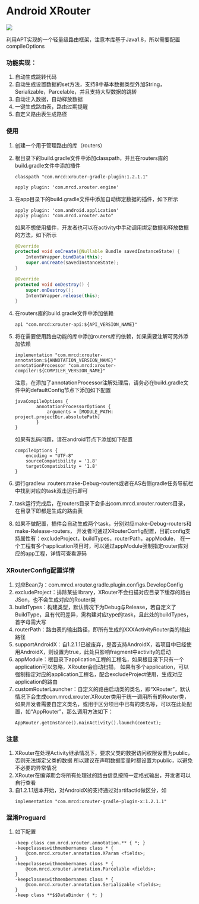 # Android XRouter
![](https://img.shields.io/bintray/v/sevennight2012/maven/xrouter-api)    

利用APT实现的一个轻量级路由框架，注意本库基于Java1.8，所以需要配置compileOptions

### 功能实现：

1.  自动生成跳转代码
2.  自动生成设置数据的set方法，支持8中基本数据类型外加String，Serializable，Parcelable，并且支持大型数据的跳转
3.  自动注入数据，自动释放数据
4.  一键生成路由表，路由过期提醒
5.  自定义路由表生成路径

### 使用

1.  创建一个用于管理路由的库（routers）
2.  根目录下的build.gradle文件中添加classpath，并且在routers库的build.gradle文件中添加插件
    ```
    classpath "com.mrcd:xrouter-gradle-plugin:1.2.1.1"
    
    apply plugin: 'com.mrcd.xrouter.engine'
    ```
3.  在app目录下的build.gradle文件中添加自动绑定数据的插件，如下所示
    ```
    apply plugin: 'com.android.application'
    apply plugin: "com.mrcd.xrouter.auto"
    ```
    如果不想使用插件，开发者也可以在activity中手动调用绑定数据和释放数据的方法，如下所示
    ```java
    @Override
    protected void onCreate(@Nullable Bundle savedInstanceState) {
        IntentWrapper.bindData(this);
        super.onCreate(savedInstanceState);
    }
    
    @Override
    protected void onDestroy() {
        super.onDestroy();
        IntentWrapper.release(this);
    }
    ```
4.  在routers库的build.gradle文件中添加依赖 
    ```
    api "com.mrcd:xrouter-api:${API_VERSION_NAME}"
    ```
5.  将在需要使用路由功能的库中添加routers库的依赖，如果需要注解可另外添加依赖 
    ```
    implementation "com.mrcd:xrouter-annotation:${ANNOTATION_VERSION_NAME}"
    annotationProcessor "com.mrcd:xrouter-compiler:${COMPILER_VERSION_NAME}"
    ```
    注意，在添加了annotationProcessor注解处理后，请务必在build.gradle文件中的defaultConfig节点下添加如下配置
    
    ```
    javaCompileOptions {
            annotationProcessorOptions {
                arguments = [MODULE_PATH: project.projectDir.absolutePath]
            }
    }    
    ```

    如果有乱码问题，请在android节点下添加如下配置

    ```
    compileOptions {
        encoding = "UTF-8"
        sourceCompatibility = '1.8'
        targetCompatibility = '1.8'
    }
    ```
6.  运行gradlew
    :routers:make-Debug-routers或者在AS右侧gradle任务导航栏中找到对应的task双击运行即可
7.  task运行完成后，在routers目录下会多出com.mrcd.xrouter.routers目录，在目录下即都是生成的路由表
8.  如果不做配置，插件会自动生成两个task，分别对应make-Debug-routers和make-Release-routers，
    开发者可通过XRouterConfig配置，目前config支持属性有：excludeProject，buildTypes，routerPath，appModule，
    在一个工程有多个application项目时，可以通过appModule强制指定router库对应的app工程，详情可查看源码    
    
### XRouterConfig配置详情    

1.  对应Bean为：com.mrcd.xrouter.gradle.plugin.configs.DevelopConfig
2.  excludeProject：排除某些library，XRouter不会扫描对应目录下缓存的路由JSon，也不会生成对应的Router类
3.  buildTypes：构建类型，默认情况下为Debug与Release，若自定义了BuildType，且有代码差异，需构建对应type的task，且此处的buildTypes，首字母需大写
4.  routerPath：路由表的输出路径，即所有生成的XXXActivityRouter类的输出路径
5.  supportAndroidX：自1.2.1.1已被废弃，是否支持AndroidX，若项目中已经使用AndroidX，则设置为true，此处只影响fragment中activity的启动
6.  appModule：根目录下application工程的工程名，如果根目录下只有一个application可以忽略，XRouter会自动扫描，
如果有多个application，可以强制指定对应的application工程名，配合excludeProject使用，生成对应application的路由
7.  customRouterLauncher：自定义的路由启动类的类名，即“XRouter”，默认情况下会生成com.mrcd.xrouter.XRouter类用于统一调用所有的Router类，
如果开发者需要自定义类名，或用于区分项目中已有的类名等，可以在此处配置，如“AppRouter”，那么调用方法如下：
    ```
    AppRouter.getInstance().mainActivity().launch(context);
    ```
### 注意       
  
1.  XRouter在处理Activity继承情况下，要求父类的数据访问权限设置为public，否则无法绑定父类的数据
    所以建议在声明数据变量时都设置为public，以避免不必要的异常情况
2.  XRouter在编译期会将所有处理过的路由信息按照一定格式输出，开发者可以自行查看  
3.  自1.2.1.1版本开始，对AndroidX的支持通过对artifactId做区分，如
    ```
    implementation "com.mrcd:xrouter-gradle-plugin-x:1.2.1.1"
    ```  

### 混淆Proguard

1.  如下配置
    ```
    -keep class com.mrcd.xrouter.annotation.** { *; }
    -keepclasseswithmembernames class * {
        @com.mrcd.xrouter.annotation.XParam <fields>;
    }
    -keepclasseswithmembernames class * {
        @com.mrcd.xrouter.annotation.Parcelable <fields>;
    }
    -keepclasseswithmembernames class * {
        @com.mrcd.xrouter.annotation.Serializable <fields>;
    }
    -keep class **$$DataBinder { *; }
    ```  

    